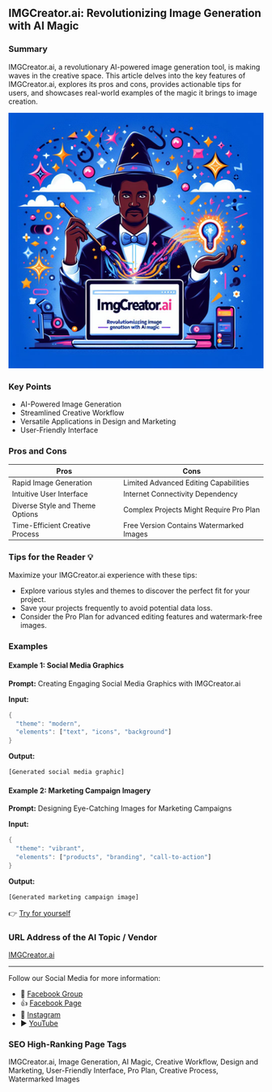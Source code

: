## IMGCreator.ai: Revolutionizing Image Generation with AI Magic

### Summary
IMGCreator.ai, a revolutionary AI-powered image generation tool, is making waves in the creative space. This article delves into the key features of IMGCreator.ai, explores its pros and cons, provides actionable tips for users, and showcases real-world examples of the magic it brings to image creation.

<img src="./imgcreatorai.webp" alt="IMGCreator.ai Image"/>

### Key Points
- AI-Powered Image Generation
- Streamlined Creative Workflow
- Versatile Applications in Design and Marketing
- User-Friendly Interface

### Pros and Cons

| Pros                              | Cons                                       |
| --------------------------------- | ------------------------------------------ |
| Rapid Image Generation            | Limited Advanced Editing Capabilities      |
| Intuitive User Interface          | Internet Connectivity Dependency         |
| Diverse Style and Theme Options   | Complex Projects Might Require Pro Plan   |
| Time-Efficient Creative Process   | Free Version Contains Watermarked Images |

### Tips for the Reader 💡
Maximize your IMGCreator.ai experience with these tips:
- Explore various styles and themes to discover the perfect fit for your project.
- Save your projects frequently to avoid potential data loss.
- Consider the Pro Plan for advanced editing features and watermark-free images.

### Examples

#### Example 1: Social Media Graphics
**Prompt:** Creating Engaging Social Media Graphics with IMGCreator.ai

**Input:**
```dart
{
  "theme": "modern",
  "elements": ["text", "icons", "background"]
}
```

**Output:**
```dart
[Generated social media graphic]
```

#### Example 2: Marketing Campaign Imagery
**Prompt:** Designing Eye-Catching Images for Marketing Campaigns

**Input:**
```dart
{
  "theme": "vibrant",
  "elements": ["products", "branding", "call-to-action"]
}
```

**Output:**
```dart
[Generated marketing campaign image]
```

👉 <a href="https://imgcreator.zmo.ai/" target="_blank">Try for yourself</a>

### URL Address of the AI Topic / Vendor
<a href="https://imgcreator.zmo.ai/" target="_blank">IMGCreator.ai</a>

---

Follow our Social Media for more information:

- 📘 <a href="https://www.facebook.com/groups/trionxai" target="_blank">Facebook Group</a>
- 👍 <a href="https://www.facebook.com/ai.trionxai" target="_blank">Facebook Page</a>
- 📸 <a href="https://www.instagram.com/trionxai/" target="_blank">Instagram</a>
- ▶️ <a href="https://www.youtube.com/@robotdocs/" target="_blank">YouTube</a>

### SEO High-Ranking Page Tags
IMGCreator.ai, Image Generation, AI Magic, Creative Workflow, Design and Marketing, User-Friendly Interface, Pro Plan, Creative Process, Watermarked Images
